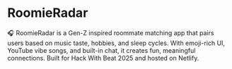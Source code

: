 # RoomieRadar
🎧 RoomieRadar is a Gen-Z inspired roommate matching app that pairs users based on music taste, hobbies, and sleep cycles. With emoji-rich UI, YouTube vibe songs, and built-in chat, it creates fun, meaningful connections. Built for Hack With Beat 2025 and hosted on Netlify.
